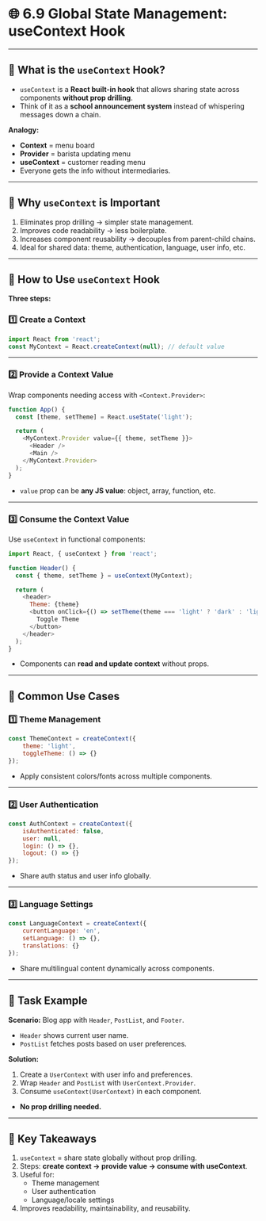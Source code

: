 # 🌐 6.9 Global State Management: useContext Hook

---

## 🔹 What is the `useContext` Hook?

- `useContext` is a **React built-in hook** that allows sharing state across components **without prop drilling**.
- Think of it as a **school announcement system** instead of whispering messages down a chain.

**Analogy:**

- **Context** = menu board
- **Provider** = barista updating menu
- **useContext** = customer reading menu
- Everyone gets the info without intermediaries.

---

## 🔹 Why `useContext` is Important

1. Eliminates prop drilling → simpler state management.
2. Improves code readability → less boilerplate.
3. Increases component reusability → decouples from parent-child chains.
4. Ideal for shared data: theme, authentication, language, user info, etc.

---

## 🔹 How to Use `useContext` Hook

**Three steps:**

### 1️⃣ Create a Context

```js
import React from 'react';
const MyContext = React.createContext(null); // default value

```

---

### 2️⃣ Provide a Context Value

Wrap components needing access with `<Context.Provider>`:

```js
function App() {
  const [theme, setTheme] = React.useState('light');

  return (
    <MyContext.Provider value={{ theme, setTheme }}>
      <Header />
      <Main />
    </MyContext.Provider>
  );
}

```

- `value` prop can be **any JS value**: object, array, function, etc.

---

### 3️⃣ Consume the Context Value

Use `useContext` in functional components:

```js
import React, { useContext } from 'react';

function Header() {
  const { theme, setTheme } = useContext(MyContext);

  return (
    <header>
      Theme: {theme}
      <button onClick={() => setTheme(theme === 'light' ? 'dark' : 'light')}>
        Toggle Theme
      </button>
    </header>
  );
}

```

- Components can **read and update context** without props.

---

## 🔹 Common Use Cases

### 1️⃣ Theme Management

```js
const ThemeContext = createContext({ 
	theme: 'light', 
	toggleTheme: () => {} 
});

```

- Apply consistent colors/fonts across multiple components.

---

### 2️⃣ User Authentication

```js
const AuthContext = createContext({ 
	isAuthenticated: false, 
	user: null, 
	login: () => {}, 
	logout: () => {} 
});
```

- Share auth status and user info globally.

---

### 3️⃣ Language Settings

```js
const LanguageContext = createContext({ 
	currentLanguage: 'en', 
	setLanguage: () => {}, 
	translations: {} 
});
```

- Share multilingual content dynamically across components.

---

## 🔹 Task Example

**Scenario:** Blog app with `Header`, `PostList`, and `Footer`.

- `Header` shows current user name.
- `PostList` fetches posts based on user preferences.

**Solution:**

1. Create a `UserContext` with user info and preferences.
2. Wrap `Header` and `PostList` with `UserContext.Provider`.
3. Consume `useContext(UserContext)` in each component.

- **No prop drilling needed.**

---

## 🔹 Key Takeaways

1. `useContext` = share state globally without prop drilling.
2. Steps: **create context → provide value → consume with useContext**.
3. Useful for:
    - Theme management
    - User authentication
    - Language/locale settings
4. Improves readability, maintainability, and reusability.